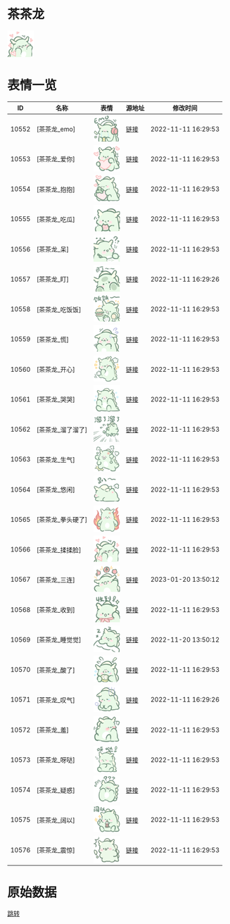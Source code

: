 # 茶茶龙

<img src="./cover.png" height="60" alt="cover" />

# 表情一览

|ID|名称|表情|源地址|修改时间|
|----|----|----|----|----|
|10552|[茶茶龙_emo]|<img src="./pic/010552_%5B茶茶龙_emo%5D.png" height="60" alt="emo"/>|[链接](http://i0.hdslb.com/bfs/emote/5c557d547d4bb826aaa8c649e146e0d9e8ad2c2b.png)|2022-11-11 16:29:53|
|10553|[茶茶龙_爱你]|<img src="./pic/010553_%5B茶茶龙_爱你%5D.png" height="60" alt="爱你"/>|[链接](http://i0.hdslb.com/bfs/emote/fccd7518bfb66efd94d6bb161a88096f7b959239.png)|2022-11-11 16:29:53|
|10554|[茶茶龙_抱抱]|<img src="./pic/010554_%5B茶茶龙_抱抱%5D.png" height="60" alt="抱抱"/>|[链接](http://i0.hdslb.com/bfs/emote/30249db5fcf5a57493683181cd2196c959577ba4.png)|2022-11-11 16:29:53|
|10555|[茶茶龙_吃瓜]|<img src="./pic/010555_%5B茶茶龙_吃瓜%5D.png" height="60" alt="吃瓜"/>|[链接](http://i0.hdslb.com/bfs/emote/9dd1f754ef7820f1bec91f8ef2096ec42c9eb4c4.png)|2022-11-11 16:29:53|
|10556|[茶茶龙_呆]|<img src="./pic/010556_%5B茶茶龙_呆%5D.png" height="60" alt="呆"/>|[链接](http://i0.hdslb.com/bfs/emote/8b1bcdfe254367ab0e0aa58de84c7dfc59431456.png)|2022-11-11 16:29:53|
|10557|[茶茶龙_盯]|<img src="./pic/010557_%5B茶茶龙_盯%5D.png" height="60" alt="盯"/>|[链接](http://i0.hdslb.com/bfs/emote/5b9e9b6af7f8225b7a28326c80c9890a21f7e43c.png)|2022-11-11 16:29:26|
|10558|[茶茶龙_吃饭饭]|<img src="./pic/010558_%5B茶茶龙_吃饭饭%5D.png" height="60" alt="吃饭饭"/>|[链接](http://i0.hdslb.com/bfs/emote/4c55e16dea588f3abe78f6906726279d008bd669.png)|2022-11-11 16:29:53|
|10559|[茶茶龙_慌]|<img src="./pic/010559_%5B茶茶龙_慌%5D.png" height="60" alt="慌"/>|[链接](http://i0.hdslb.com/bfs/emote/6d75b9735142172c05b4eaddc31b875a26a5c496.png)|2022-11-11 16:29:53|
|10560|[茶茶龙_开心]|<img src="./pic/010560_%5B茶茶龙_开心%5D.png" height="60" alt="开心"/>|[链接](http://i0.hdslb.com/bfs/emote/b5b504ef604437e0a25f24669e0ae99c913ca453.png)|2022-11-11 16:29:53|
|10561|[茶茶龙_哭哭]|<img src="./pic/010561_%5B茶茶龙_哭哭%5D.png" height="60" alt="哭哭"/>|[链接](http://i0.hdslb.com/bfs/emote/e1c3892c5d27ae4f4a1cd58b9c9031948b99e3c3.png)|2022-11-11 16:29:53|
|10562|[茶茶龙_溜了溜了]|<img src="./pic/010562_%5B茶茶龙_溜了溜了%5D.png" height="60" alt="溜了溜了"/>|[链接](http://i0.hdslb.com/bfs/emote/48ae3751224ec5bc9c2e75e31adf0f888e5101a4.png)|2022-11-11 16:29:53|
|10563|[茶茶龙_生气]|<img src="./pic/010563_%5B茶茶龙_生气%5D.png" height="60" alt="生气"/>|[链接](http://i0.hdslb.com/bfs/emote/8c3e5ae2f5c693b08692de15d26555416be1651e.png)|2022-11-11 16:29:53|
|10564|[茶茶龙_悠闲]|<img src="./pic/010564_%5B茶茶龙_悠闲%5D.png" height="60" alt="悠闲"/>|[链接](http://i0.hdslb.com/bfs/emote/919dc77238b8c462094dccab83c8f3d62929ffd2.png)|2022-11-11 16:29:53|
|10565|[茶茶龙_拳头硬了]|<img src="./pic/010565_%5B茶茶龙_拳头硬了%5D.png" height="60" alt="拳头硬了"/>|[链接](http://i0.hdslb.com/bfs/emote/4b8423c6f15a3fa1e18da530b6d4ae55c0775b8f.png)|2022-11-11 16:29:53|
|10566|[茶茶龙_揉揉脸]|<img src="./pic/010566_%5B茶茶龙_揉揉脸%5D.png" height="60" alt="揉揉脸"/>|[链接](http://i0.hdslb.com/bfs/emote/ba4f609b609977725d48d5681af08261429a112c.png)|2022-11-11 16:29:53|
|10567|[茶茶龙_三连]|<img src="./pic/010567_%5B茶茶龙_三连%5D.png" height="60" alt="三连"/>|[链接](http://i0.hdslb.com/bfs/emote/38a6e52aada5a2cf670ebc7735a78c98dd6b2503.png)|2023-01-20 13:50:12|
|10568|[茶茶龙_收到]|<img src="./pic/010568_%5B茶茶龙_收到%5D.png" height="60" alt="收到"/>|[链接](http://i0.hdslb.com/bfs/emote/b957dded6c8029e77f634d779a09d1343473a37b.png)|2022-11-11 16:29:53|
|10569|[茶茶龙_睡觉觉]|<img src="./pic/010569_%5B茶茶龙_睡觉觉%5D.png" height="60" alt="睡觉觉"/>|[链接](http://i0.hdslb.com/bfs/emote/c90b3c48b764d860a299264531c1696005726ab4.png)|2022-11-20 13:50:12|
|10570|[茶茶龙_酸了]|<img src="./pic/010570_%5B茶茶龙_酸了%5D.png" height="60" alt="酸了"/>|[链接](http://i0.hdslb.com/bfs/emote/720a76afb24d97590a2bf9cbd8c9dafbf2b94148.png)|2022-11-11 16:29:53|
|10571|[茶茶龙_叹气]|<img src="./pic/010571_%5B茶茶龙_叹气%5D.png" height="60" alt="叹气"/>|[链接](http://i0.hdslb.com/bfs/emote/87630921813849a8f9a952b4e2a77df3f55c7367.png)|2022-11-11 16:29:26|
|10572|[茶茶龙_羞]|<img src="./pic/010572_%5B茶茶龙_羞%5D.png" height="60" alt="羞"/>|[链接](http://i0.hdslb.com/bfs/emote/9c152dbb274c05a45e4b8a4d4125c09c61371e27.png)|2022-11-11 16:29:53|
|10573|[茶茶龙_呀哒]|<img src="./pic/010573_%5B茶茶龙_呀哒%5D.png" height="60" alt="呀哒"/>|[链接](http://i0.hdslb.com/bfs/emote/b76a6d99a4de69ddb7301f34170f68ae4351aadb.png)|2022-11-11 16:29:53|
|10574|[茶茶龙_疑惑]|<img src="./pic/010574_%5B茶茶龙_疑惑%5D.png" height="60" alt="疑惑"/>|[链接](http://i0.hdslb.com/bfs/emote/b11eced52075d059ca03408e25f2cf59f959a174.png)|2022-11-11 16:29:53|
|10575|[茶茶龙_阔以]|<img src="./pic/010575_%5B茶茶龙_阔以%5D.png" height="60" alt="阔以"/>|[链接](http://i0.hdslb.com/bfs/emote/0ad0c3c6a5399b157eeac1cf594c467da638c5b4.png)|2022-11-11 16:29:53|
|10576|[茶茶龙_震惊]|<img src="./pic/010576_%5B茶茶龙_震惊%5D.png" height="60" alt="震惊"/>|[链接](http://i0.hdslb.com/bfs/emote/bfeb94a54510d186573b50af8406dba08b08c51b.png)|2022-11-11 16:29:53|

# 原始数据

[跳转](./raw.json)

